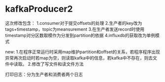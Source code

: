 ﻿# kafkaProducer2

这次修改包含：
1.consumer对于提交offsets的处理
2.生产者的key改为tags+timestamp，topic为meansurement
3.在生产者发送record时使用timestamp对分区数取模作为分发到partition的依据
4.influxdb的获取改为单例模式


new:
1.在程序正常运行时采用map维护partition和offset的关系，若程序程序出现异常再次启动时若map为空，则读取kafka中的信息，若kafka中不存在，则去文件中读取。
2.修改了写文件和读文件方法


打印日志：分为生产者和消费者两个日志